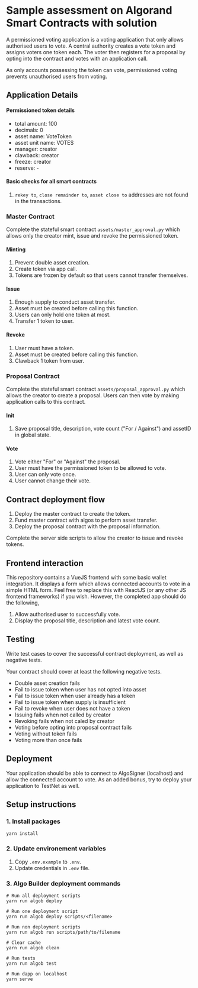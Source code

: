 # Sample assessment on Algorand Smart Contracts with solution
A permissioned voting application is a voting application that only allows authorised users to vote. A central authority creates a vote token and assigns voters one token each. The voter then registers for a proposal by opting into the contract and votes with an application call.

As only accounts possessing the token can vote, permissioned voting prevents unauthorised users from voting.

## Application Details

#### Permissioned token details
- total amount: 100
- decimals: 0
- asset name: VoteToken
- asset unit name: VOTES
- manager: creator
- clawback: creator
- freeze: creator
- reserve: -

#### Basic checks for all smart contracts
1. `rekey to`, `close remainder to`, `asset close to` addresses are not found in the transactions.

### Master Contract
Complete the stateful smart contract `assets/master_approval.py` which allows only the creator mint, issue and revoke the permissioned token.

#### Minting
1. Prevent double asset creation.
2. Create token via app call.
3. Tokens are frozen by default so that users cannot transfer themselves.

#### Issue
1. Enough supply to conduct asset transfer.
2. Asset must be created before calling this function.
3. Users can only hold one token at most.
4. Transfer 1 token to user.

#### Revoke
1. User must have a token.
2. Asset must be created before calling this function.
3. Clawback 1 token from user.

### Proposal Contract
Complete the stateful smart contract `assets/proposal_approval.py` which allows the creator to create a proposal. Users can then vote by making application calls to this contract.

#### Init
1. Save proposal title, description, vote count ("For / Against") and assetID in global state.

#### Vote
1. Vote either "For" or "Against" the proposal.
2. User must have the permissioned token to be allowed to vote.
3. User can only vote once.
4. User cannot change their vote.

## Contract deployment flow
1. Deploy the master contract to create the token.
2. Fund master contract with algos to perform asset transfer.
3. Deploy the proposal contract with the proposal information.

Complete the server side scripts to allow the creator to issue and revoke tokens.

## Frontend interaction
This repository contains a VueJS frontend with some basic wallet integration. It displays a form which allows connected accounts to vote in a simple HTML form. Feel free to replace this with ReactJS (or any other JS frontend frameworks) if you wish. However, the completed app should do the following,

1. Allow authorised user to successfully vote.
2. Display the proposal title, description and latest vote count.

## Testing
Write test cases to cover the successful contract deployment, as well as negative tests.

Your contract should cover at least the following negative tests.

- Double asset creation fails
- Fail to issue token when user has not opted into asset
- Fail to issue token when user already has a token
- Fail to issue token when supply is insufficient
- Fail to revoke when user does not have a token
- Issuing fails when not called by creator
- Revoking fails when not caled by creator
- Voting before opting into proposal contract fails
- Voting without token fails
- Voting more than once fails

## Deployment
Your application should be able to connect to AlgoSigner (localhost) and allow the connected account to vote. As an added bonus, try to deploy your application to TestNet as well.

## Setup instructions

### 1. Install packages
```
yarn install
```

### 2. Update environement variables
1. Copy `.env.example` to `.env`.
2. Update credentials in `.env` file.

### 3. Algo Builder deployment commands
```
# Run all deployment scripts
yarn run algob deploy

# Run one deployment script
yarn run algob deploy scripts/<filename>

# Run non deployment scripts
yarn run algob run scripts/path/to/filename

# Clear cache
yarn run algob clean

# Run tests
yarn run algob test

# Run dapp on localhost
yarn serve
```
